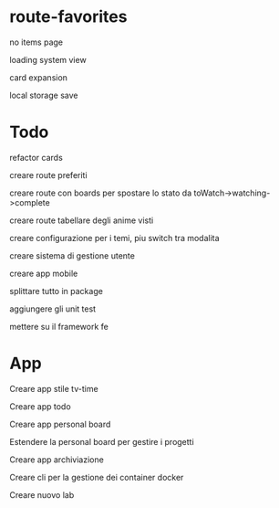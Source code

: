 # route-favorites

no items page

loading system view

card expansion

local storage save

# Todo

refactor cards

creare route preferiti

creare route con boards per spostare lo stato da toWatch->watching->complete

creare route tabellare degli anime visti

creare configurazione per i temi, piu switch tra modalita

creare sistema di gestione utente

creare app mobile

splittare tutto in package

aggiungere gli unit test

mettere su il framework fe

# App

Creare app stile tv-time

Creare app todo

Creare app personal board

Estendere la personal board per gestire i progetti

Creare app archiviazione

Creare cli per la gestione dei container docker

Creare nuovo lab
